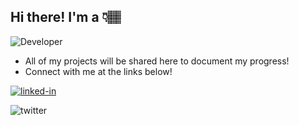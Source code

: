 ## Hi there! I'm a 👇🏽
![Developer](https://media.giphy.com/media/H83F4AfL798AmtKXIL/giphy.gif)
-   All of my projects will be shared here to document my progress!
-   Connect with me at the links below!

[<img align="center" alt="linked-in" src="https://img.shields.io/badge/linkedin-%230077B5.svg?&style=for-the-badge&logo=linkedin&logoColor=white" />](https://www.linkedin.com/in/miqelle)<br>

[<img align="left" alt="twitter" src="https://img.shields.io/badge/twitter-%231DA1F2.svg?&style=for-the-badge&logo=twitter&logoColor=white" />](https://twitter.com/Coderm6)

